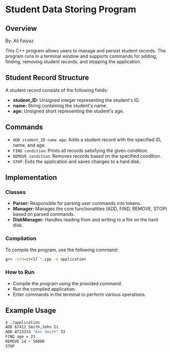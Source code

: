 # Student Data Storing Program

## Overview

By: Ali Faiyaz

This C++ program allows users to manage and persist student records. The program runs in a terminal window and supports commands for adding, finding, removing student records, and stopping the application.

## Student Record Structure

A student record consists of the following fields:

- **student_ID:** Unsigned integer representing the student's ID.
- **name:** String containing the student's name.
- **age:** Unsigned short representing the student's age.
  
## Commands

- `ADD student_ID name age`: Adds a student record with the specified ID, name, and age.
- `FIND condition`: Prints all records satisfying the given condition.
- `REMOVE condition`: Removes records based on the specified condition.
- `STOP`: Exits the application and saves changes to a hard disk.

## Implementation

### Classes

- **Parser:** Responsible for parsing user commands into tokens.
- **Manager:** Manages the core functionalities (ADD, FIND, REMOVE, STOP) based on parsed commands.
- **DiskManager:** Handles reading from and writing to a file on the hard disk.

### Compilation

To compile the program, use the following command:

```bash
g++ -std=c++17 *.cpp -o application
```

### How to Run
- Compile the program using the provided command.
- Run the compiled application.
- Enter commands in the terminal to perform various operations.

## Example Usage

```bash
$ ./application
ADD 67412 Smith,John 21
ADD 8723333 "Ann Smith" 33
FIND age = 21
REMOVE id < 50000
STOP
```


